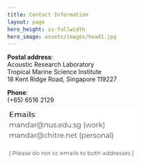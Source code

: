 ```yaml
---
title: Contact Information
layout: page
hero_height: is-fullwidth
hero_image: assets/images/head1.jpg
---
```


**Postal address**:<br>
Acoustic Research Laboratory<br>
Tropical Marine Science Institute<br>
18 Kent Ridge Road, Singapore 119227

**Phone**:<br>
(+65) 6516 2129

![](assets/images/intouch.png)
